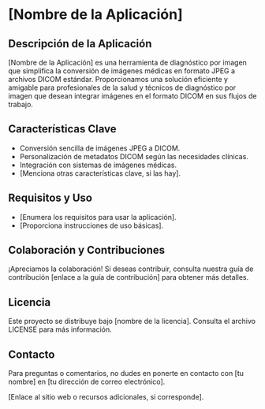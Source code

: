 # [Nombre de la Aplicación]

## Descripción de la Aplicación
[Nombre de la Aplicación] es una herramienta de diagnóstico por imagen que simplifica la conversión de imágenes médicas en formato JPEG a archivos DICOM estándar. Proporcionamos una solución eficiente y amigable para profesionales de la salud y técnicos de diagnóstico por imagen que desean integrar imágenes en el formato DICOM en sus flujos de trabajo.

## Características Clave
- Conversión sencilla de imágenes JPEG a DICOM.
- Personalización de metadatos DICOM según las necesidades clínicas.
- Integración con sistemas de imágenes médicas.
- [Menciona otras características clave, si las hay].

## Requisitos y Uso
- [Enumera los requisitos para usar la aplicación].
- [Proporciona instrucciones de uso básicas].

## Colaboración y Contribuciones
¡Apreciamos la colaboración! Si deseas contribuir, consulta nuestra guía de contribución [enlace a la guía de contribución] para obtener más detalles.

## Licencia
Este proyecto se distribuye bajo [nombre de la licencia]. Consulta el archivo LICENSE para más información.

## Contacto
Para preguntas o comentarios, no dudes en ponerte en contacto con [tu nombre] en [tu dirección de correo electrónico].

[Enlace al sitio web o recursos adicionales, si corresponde].
